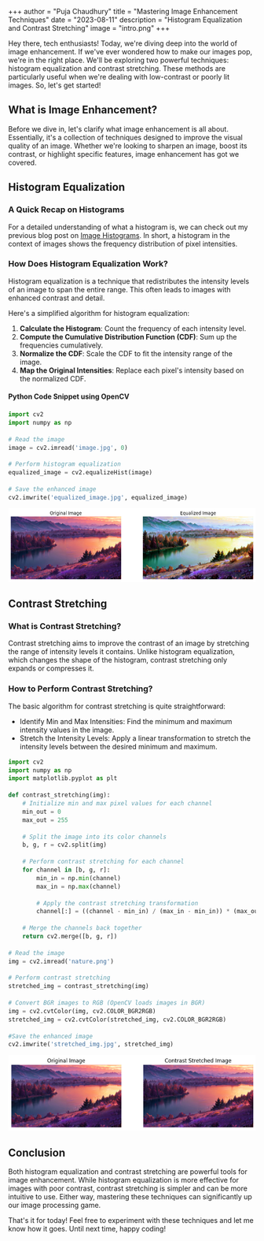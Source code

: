 +++
author = "Puja Chaudhury"
title = "Mastering Image Enhancement Techniques"
date = "2023-08-11"
description = "Histogram Equalization and Contrast Stretching"
image = "intro.png"
+++

Hey there, tech enthusiasts! Today, we're diving deep into the world of image enhancement. If we've ever wondered how to make our images pop, we're in the right place. We'll be exploring two powerful techniques: histogram equalization and contrast stretching. These methods are particularly useful when we're dealing with low-contrast or poorly lit images. So, let's get started!

## What is Image Enhancement?

Before we dive in, let's clarify what image enhancement is all about. Essentially, it's a collection of techniques designed to improve the visual quality of an image. Whether we're looking to sharpen an image, boost its contrast, or highlight specific features, image enhancement has got we covered.

## Histogram Equalization

### A Quick Recap on Histograms

For a detailed understanding of what a histogram is, we can check out my previous blog post on [Image Histograms](https://catplotlib.com/p/image-histograms/). In short, a histogram in the context of images shows the frequency distribution of pixel intensities.

### How Does Histogram Equalization Work?

Histogram equalization is a technique that redistributes the intensity levels of an image to span the entire range. This often leads to images with enhanced contrast and detail.

Here's a simplified algorithm for histogram equalization:

1. **Calculate the Histogram**: Count the frequency of each intensity level.
2. **Compute the Cumulative Distribution Function (CDF)**: Sum up the frequencies cumulatively.
3. **Normalize the CDF**: Scale the CDF to fit the intensity range of the image.
4. **Map the Original Intensities**: Replace each pixel's intensity based on the normalized CDF.

#### Python Code Snippet using OpenCV

```python
import cv2
import numpy as np

# Read the image
image = cv2.imread('image.jpg', 0)

# Perform histogram equalization
equalized_image = cv2.equalizeHist(image)

# Save the enhanced image
cv2.imwrite('equalized_image.jpg', equalized_image)
```
![Histogram Equalization](equalised.png)

## Contrast Stretching
### What is Contrast Stretching?
Contrast stretching aims to improve the contrast of an image by stretching the range of intensity levels it contains. Unlike histogram equalization, which changes the shape of the histogram, contrast stretching only expands or compresses it.

### How to Perform Contrast Stretching?
The basic algorithm for contrast stretching is quite straightforward:

- Identify Min and Max Intensities: Find the minimum and maximum intensity values in the image.
- Stretch the Intensity Levels: Apply a linear transformation to stretch the intensity levels between the desired minimum and maximum.
```python
import cv2
import numpy as np
import matplotlib.pyplot as plt

def contrast_stretching(img):
    # Initialize min and max pixel values for each channel
    min_out = 0
    max_out = 255
    
    # Split the image into its color channels
    b, g, r = cv2.split(img)
    
    # Perform contrast stretching for each channel
    for channel in [b, g, r]:
        min_in = np.min(channel)
        max_in = np.max(channel)
        
        # Apply the contrast stretching transformation
        channel[:] = ((channel - min_in) / (max_in - min_in)) * (max_out - min_out) + min_out
    
    # Merge the channels back together
    return cv2.merge([b, g, r])

# Read the image
img = cv2.imread('nature.png')

# Perform contrast stretching
stretched_img = contrast_stretching(img)

# Convert BGR images to RGB (OpenCV loads images in BGR)
img = cv2.cvtColor(img, cv2.COLOR_BGR2RGB)
stretched_img = cv2.cvtColor(stretched_img, cv2.COLOR_BGR2RGB)

#Save the enhanced image
cv2.imwrite('stretched_img.jpg', stretched_img)
```
![Contrast Stretching](contrast.png)

## Conclusion
Both histogram equalization and contrast stretching are powerful tools for image enhancement. While histogram equalization is more effective for images with poor contrast, contrast stretching is simpler and can be more intuitive to use. Either way, mastering these techniques can significantly up our image processing game.

That's it for today! Feel free to experiment with these techniques and let me know how it goes. Until next time, happy coding!